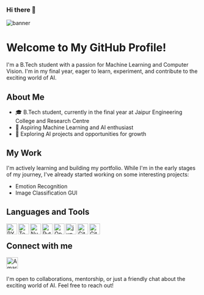 ### Hi there 👋
![banner](https://github.com/Nikkhil003/Nikkhil003/assets/98099403/90aa6c17-7293-4a7b-b777-15eccc0fc56b)
# Welcome to My GitHub Profile!

I'm a B.Tech student with a passion for Machine Learning and Computer Vision. I'm in my final year, eager to learn, experiment, and contribute to the exciting world of AI.

## About Me

- 🎓 B.Tech student, currently in the final year at Jaipur Engineering College and Research Centre
- 🤖 Aspiring Machine Learning and AI enthusiast
- 💼 Exploring AI projects and opportunities for growth

## My Work

I'm actively learning and building my portfolio. While I'm in the early stages of my journey, I've already started working on some interesting projects:
- Emotion Recognition
- Image Classification GUI

## Languages and Tools
<img align="left" alt="PYTHON" width="28px" src="https://www.svgrepo.com/show/354238/python.svg" />
<img align="left" alt="Tensorflow" width="28px" src="https://www.svgrepo.com/show/354440/tensorflow.svg" />
<img align="left" alt="Numpy" width="28px" src="https://www.svgrepo.com/show/373938/numpy.svg" />
<img align="left" alt="Pytorch" width="28px" src="https://www.svgrepo.com/show/354240/pytorch.svg" />
<img align="left" alt="OpenCV" width="28px" src="https://www.svgrepo.com/show/354139/opencv.svg" />
<img align="left" alt="jupyter" width="28px" src="https://www.svgrepo.com/show/353949/jupyter.svg" />
<img align="left" alt="GitHub" width="28px" src="https://www.svgrepo.com/show/475654/github-color.svg" />
<img align="left" alt="GitHub" width="28px" src="https://www.vectorlogo.zone/logos/julialang/julialang-icon.svg" />
<br />

## Connect with me
<a href="https://www.linkedin.com/in/code-with-nik/"><img align="left" alt="AmarKumar | LinkedIn" width="30px" src="https://www.svgrepo.com/show/354000/linkedin-icon.svg" /></a>
<br />
<br />

I'm open to collaborations, mentorship, or just a friendly chat about the exciting world of AI. Feel free to reach out!
